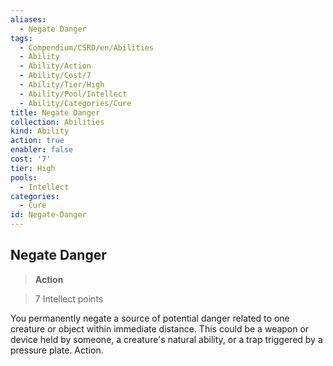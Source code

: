 ```yaml
---
aliases:
  - Negate Danger
tags:
  - Compendium/CSRD/en/Abilities
  - Ability
  - Ability/Action
  - Ability/Cost/7
  - Ability/Tier/High
  - Ability/Pool/Intellect
  - Ability/Categories/Cure
title: Negate Danger
collection: Abilities
kind: Ability
action: true
enabler: false
cost: '7'
tier: High
pools:
  - Intellect
categories:
  - Cure
id: Negate-Danger
---
```

## Negate Danger    
>**Action**    
>7 Intellect points  
    
You permanently negate a source of potential danger related to one creature or object within immediate distance. This could be a weapon or device held by someone, a creature's natural ability, or a trap triggered by a pressure plate. Action.
